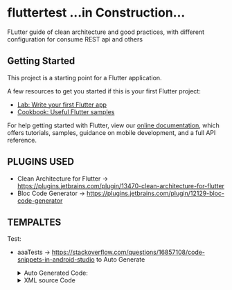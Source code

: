 # fluttertest ...in Construction...
FLutter guide of clean architecture and good practices, with different configuration for consume REST api and others

## Getting Started

This project is a starting point for a Flutter application.

A few resources to get you started if this is your first Flutter project:

- [Lab: Write your first Flutter app](https://flutter.dev/docs/get-started/codelab)
- [Cookbook: Useful Flutter samples](https://flutter.dev/docs/cookbook)

For help getting started with Flutter, view our
[online documentation](https://flutter.dev/docs), which offers tutorials,
samples, guidance on mobile development, and a full API reference.

## PLUGINS USED

- Clean Architecture for Flutter -> https://plugins.jetbrains.com/plugin/13470-clean-architecture-for-flutter
- Bloc Code Generator -> https://plugins.jetbrains.com/plugin/12129-bloc-code-generator

## TEMPALTES


Test:
- aaaTests -> https://stackoverflow.com/questions/16857108/code-snippets-in-android-studio
  to Auto Generate
  
   <details><summary>Auto Generated Code:</summary>
  <p>

  ```
  test(
    'should ',
      () async {
        // Given 
        
        // When 
        
        // Then
        
      },
  );
  ```

  </p>
  </details>
  
   <details><summary>XML source Code</summary>
  <p>

  ```
  <template name="aaaTestsFlutter" value="test(&#10;    'should ',&#10;    () async {&#10;      // Given&#10;&#10;      // When&#10;&#10;      // Then&#10;    },&#10;  );" description="create test for Flutter" toReformat="true" toShortenFQNames="true">
  <context>
    <option name="DART" value="true" />
  </context>
  </template>
  ```

  </p>
  </details>
 
